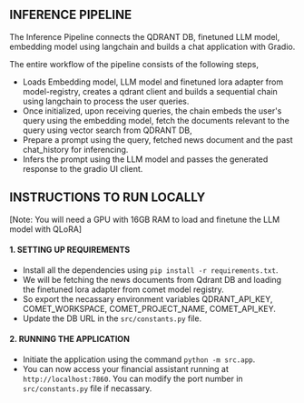 ## INFERENCE PIPELINE

The Inference Pipeline connects the QDRANT DB, finetuned LLM model, embedding model using langchain and builds a chat application with Gradio. 

The entire workflow of the pipeline consists of the following steps,

- Loads Embedding model, LLM model and finetuned lora adapter from model-registry, creates a qdrant client and builds a sequential chain using langchain to process the user queries.
- Once initialized, upon receiving queries, the chain embeds the user's query using the embedding model, fetch the documents relevant to the query using vector search from QDRANT DB,
- Prepare a prompt using the query, fetched news document and the past chat_history for inferencing.
- Infers the prompt using the LLM model and passes the generated response to the gradio UI client.

## INSTRUCTIONS TO RUN LOCALLY
[Note: You will need a GPU with 16GB RAM to load and finetune the LLM model with QLoRA]

#### 1. SETTING UP REQUIREMENTS

- Install all the dependencies using `pip install -r requirements.txt`.
- We will be fetching the news documents from Qdrant DB and loading the finetuned lora adapter from comet model registry. 
- So export the necassary environment variables QDRANT_API_KEY, COMET_WORKSPACE, COMET_PROJECT_NAME, COMET_API_KEY. 
- Update the DB URL in the `src/constants.py` file.

#### 2. RUNNING THE APPLICATION

- Initiate the application using the command `python -m src.app`.
- You can now access your financial assistant running at `http://localhost:7860`. You can modify the port number in `src/constants.py` file if necassary.

